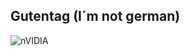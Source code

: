 ## Gutentag (I´m not german)

![nVIDIA](https://img.shields.io/badge/cuda-000000.svg?style=for-the-badge&logo=nVIDIA&logoColor=green)

<!--
**MiguelC-39/MiguelC-39** is a ✨ _special_ ✨ repository because its `README.md` (this file) appears on your GitHub profile.

Here are some ideas to get you started:

- 🔭 I’m currently working on ...
- 🌱 I’m currently learning ...
- 👯 I’m looking to collaborate on ...
- 🤔 I’m looking for help with ...
- 💬 Ask me about ...
- 📫 How to reach me: ...
- 😄 Pronouns: ...
- ⚡ Fun fact: ...
-->
